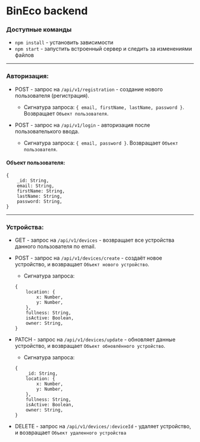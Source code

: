 # BinEco backend

### Доступные команды

-   `npm install` - установить зависимости
-   `npm start` - запустить встроенный сервер и следить за изменениями файлов

---
### Авторизация:
-   POST - запрос на `/api/v1/registration` - создание нового пользователя (регистрация).

    -   Сигнатура запроса: `{ email, firstName, lastName, password }`. Возвращает `Объект пользователя`.

-   POST - запрос на `/api/v1/login` - авторизация после пользователького ввода.

    -   Cигнатура запроса: `{ email, password }`. Возвращает `Объект пользователя`.

#### Объект пользователя:

```
{
    _id: String,
    email: String,
    firstName: String,
    lastName: String,
    password: String,
}
```

---
### Устройства:
-   GET - запрос на `/api/v1/devices` - возвращает все устройства данного пользователя по email.

-   POST - запрос на `/api/v1/devices/create` - создаёт новое устройство, и возвращает `Объект нового устройство`.

    -   Cигнатура запроса: 
    ```
    {
        location: {
            x: Number,
            y: Number,
        },
        fullness: String,
        isActive: Boolean,
        owner: String,
    }
    ```

-   PATCH - запрос на `/api/v1/devices/update` - обновляет данные устройство, и возвращает `Объект обновлённого устройство`.

    -   Cигнатура запроса: 
    ```
    {
        _id: String,
        location: {
            x: Number,
            y: Number,
        },
        fullness: String,
        isActive: Boolean,
        owner: String,
    }
    ```
- DELETE - запрос на `/api/v1/devices/:deviceId` - удаляет устройство, и возвращает `Объект удаленного устройства`